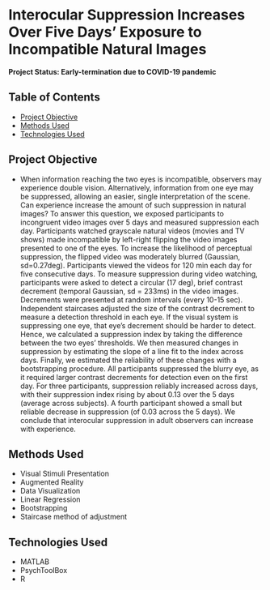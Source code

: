 # Interocular Suppression Increases Over Five Days’ Exposure to Incompatible Natural Images
**Project Status: Early-termination due to COVID-19 pandemic**

## Table of Contents
- [Project Objective](##Project-Objective)
- [Methods Used](##Methods-Used)
- [Technologies Used](##Technologies-Used)

## Project Objective
- When information reaching the two eyes is incompatible, observers may experience double vision. Alternatively, information from one eye may be suppressed, allowing an easier, single interpretation of the scene. Can experience increase the amount of such suppression in natural images? To answer this question, we exposed participants to incongruent video images over 5 days and measured suppression each day. Participants watched grayscale natural videos (movies and TV shows) made incompatible by left-right flipping the video images presented to one of the eyes. To increase the likelihood of perceptual suppression, the flipped video was moderately blurred (Gaussian, sd=0.27deg). Participants viewed the videos for 120 min each day for five consecutive days. 
To measure suppression during video watching, participants were asked to detect a circular (17 deg), brief contrast decrement (temporal Gaussian, sd = 233ms) in the video images. Decrements were presented at random intervals (every 10-15 sec). Independent staircases adjusted the size of the contrast decrement to measure a detection threshold in each eye. If the visual system is suppressing one eye, that eye’s decrement should be harder to detect. Hence, we calculated a suppression index by taking the difference between the two eyes’ thresholds. We then measured changes in suppression by estimating the slope of a line fit to the index across days. Finally, we estimated the reliability of these changes with a bootstrapping procedure. All participants suppressed the blurry eye, as it required larger contrast decrements for detection even on the first day. For three participants, suppression reliably increased across days, with their suppression index rising by about 0.13 over the 5 days (average across subjects). A fourth participant showed a small but reliable decrease in suppression (of 0.03 across the 5 days). We conclude that interocular suppression in adult observers can increase with experience.


## Methods Used
- Visual Stimuli Presentation
- Augmented Reality 
- Data Visualization
- Linear Regression
- Bootstrapping
- Staircase method of adjustment

## Technologies Used
- MATLAB 
- PsychToolBox
- R 

